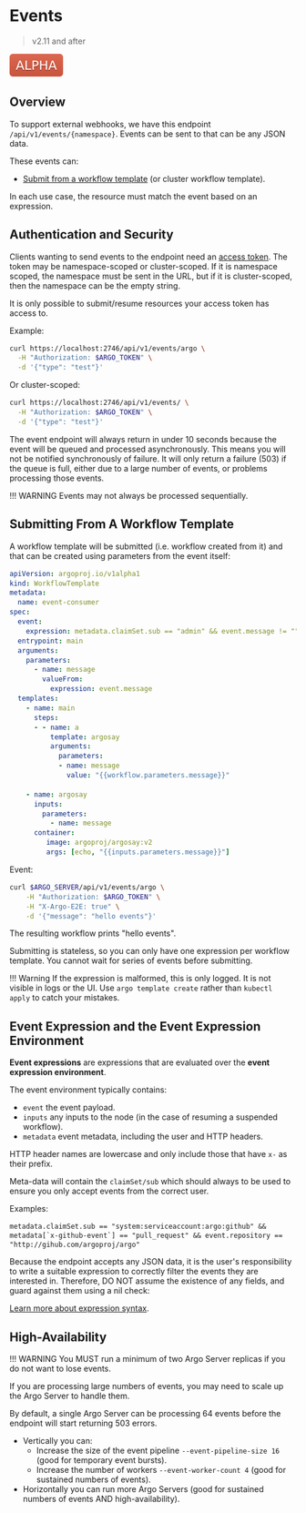 # Events

> v2.11 and after

![alpha](assets/alpha.svg)

## Overview

To support external webhooks, we have this endpoint `/api/v1/events/{namespace}`. Events can be sent to that can be any JSON data.

These events can:

* [Submit from a workflow template](#submitting-from-a-workflow-template) (or cluster workflow template).

In each use case, the resource must match the event based on an expression.

## Authentication and Security

Clients wanting to send events to the endpoint need an [access token](access-token.md).  The token may be namespace-scoped or cluster-scoped. If it is namespace scoped, the namespace must be sent in the URL, but if it is cluster-scoped, then the namespace can be the empty string.  

It is only possible to submit/resume resources your access token has access to. 

Example:

```bash
curl https://localhost:2746/api/v1/events/argo \
  -H "Authorization: $ARGO_TOKEN" \
  -d '{"type": "test"}'
```

Or cluster-scoped:

```bash
curl https://localhost:2746/api/v1/events/ \
  -H "Authorization: $ARGO_TOKEN" \
  -d '{"type": "test"}'
```

The event endpoint will always return in under 10 seconds because the event will be queued and processed asynchronously. This means you will not be notified synchronously of failure. It will only return a failure (503) if the queue is full, either due to a large number of events, or problems processing those events.  

!!! WARNING
    Events may not always be processed sequentially.   
  
## Submitting From A Workflow Template

A workflow template will be submitted (i.e. workflow created from it) and that can be created using parameters from the event itself:

```yaml
apiVersion: argoproj.io/v1alpha1
kind: WorkflowTemplate
metadata:
  name: event-consumer
spec:
  event:
    expression: metadata.claimSet.sub == "admin" && event.message != "" && metadata["x-argo-e2e"] == ["true"]
  entrypoint: main
  arguments:
    parameters:
      - name: message
        valueFrom:
          expression: event.message
  templates:
    - name: main
      steps:
      - - name: a
          template: argosay
          arguments:
            parameters:
            - name: message
              value: "{{workflow.parameters.message}}"

    - name: argosay
      inputs:
        parameters:
          - name: message
      container:
         image: argoproj/argosay:v2
         args: [echo, "{{inputs.parameters.message}}"]
```

Event:

```bash
curl $ARGO_SERVER/api/v1/events/argo \
    -H "Authorization: $ARGO_TOKEN" \
    -H "X-Argo-E2E: true" \
    -d '{"message": "hello events"}'
```

The resulting workflow prints "hello events".

Submitting is stateless, so you can only have one expression per workflow template. You cannot wait for series of events before submitting.

!!! Warning
    If the expression is malformed, this is only logged. It is not visible in logs or the UI. Use `argo template create` rather than `kubectl apply` to catch your mistakes.


## Event Expression and the Event Expression Environment

**Event expressions** are expressions that are evaluated over the **event expression environment**.

The event environment typically contains:

* `event` the event payload.
* `inputs` any inputs to the node (in the case of resuming a suspended workflow).
* `metadata` event metadata, including the user and  HTTP headers.

HTTP header names are lowercase and only include those that have `x-` as their prefix.

Meta-data will contain the `claimSet/sub` which should always to be used to ensure you only accept events from the correct user. 

Examples:

```
metadata.claimSet.sub == "system:serviceaccount:argo:github" && metadata[`x-github-event`] == "pull_request" && event.repository == "http://gihub.com/argoproj/argo"
```

Because the endpoint accepts any JSON data, it is the user's responsibility to write a suitable expression to correctly filter the events they are interested in. Therefore, DO NOT assume the existence of any fields, and guard against them using a nil check:

[Learn more about expression syntax](https://github.com/antonmedv/expr).

## High-Availability

!!! WARNING
    You MUST run a minimum of two Argo Server replicas if you do not want to lose events. 

If you are processing large numbers of events, you may need to scale up the Argo Server to handle them. 

By default, a single Argo Server can be processing 64 events before the endpoint will start returning 503 errors.

* Vertically you can: 
  * Increase the size of the event pipeline `--event-pipeline-size 16` (good for temporary event bursts).
  * Increase the number of workers `--event-worker-count 4` (good for sustained numbers of events).
* Horizontally you can run more Argo Servers (good for sustained numbers of events AND high-availability).
